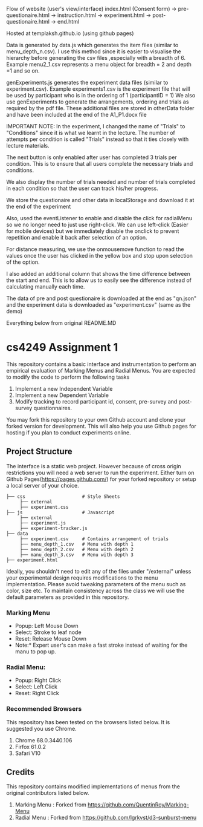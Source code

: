Flow of website (user's view/interface)
index.html (Consent form) -> pre-questionaire.html -> instruction.html -> experiment.html -> post-questionaire.html -> end.html

Hosted at templaksh.github.io (using github pages)

Data is generated by data.js which generates the item files (similar to menu_depth_n.csv).
I use this method since it is easier to visualise the hierarchy before generating the csv files
,especially with a breadth of 6.
Example menu2_1.csv represents a menu object for breadth = 2 and depth =1 and so on.

genExperiments.js generates the experiment data files (similar to experiment.csv).
Example experiments1.csv is the experiment file that will be used by participant who is in the ordering of 1 (participantID = 1)
We also use genExperiments to generate the arrangements, ordering and trials as required by the pdf file. These additional files are stored in otherData folder and have been included at the end of the A1_P1.docx file

IMPORTANT NOTE: In the experiment, I changed the name of "Trials" to "Conditions" since it is what we learnt in the lecture. The number of attempts per condition is called "Trials" instead so that it ties closely with lecture materials.

The next button is only enabled after user has completed 3 trials per condition. This is to ensure that all users complete the necessary trials and conditions.

We also display the number of trials needed and number of trials completed in each condition so that the user can track his/her progress.

We store the questionaire and other data in localStorage and download it at the end of the experiment

Also, used the eventListener to enable and disable the click for radialMenu so we no longer need to just use right-click. We can use left-click (Easier for mobile devices) but we immediately disable the onclick to prevent repetition and enable it back after selection of an option.

For distance measuring, we use the onmousemove function to read the values once the user has clicked in the yellow box and stop upon selection of the option.

I also added an additional column that shows the time difference between the start and end. This is to allow us to easily see the difference instead of calculating manually each time.

The data of pre and post questionaire is downloaded at the end as "qn.json" and the experiment data is downloaded as "experiment.csv" (same as the demo)


Everything below from original README.MD
# cs4249 Assignment 1
This repository contains a basic interface and instrumentation to perform an empirical evaluation of Marking Menus and Radial Menus. You are expected to modify the code to perform the following tasks
1. Implement a new Independent Variable
2. Implement a new Dependent Variable
3. Modify tracking to record participant id, consent, pre-survey and post-survey questionnaires.

 You may fork this repository to your own Github account and clone your forked version for development. This will also help you use Github pages for hosting if you plan to conduct experiments online.
 
 ## Project Structure
 The interface is a static web project. However because of cross origin restrictions you will need a web server to run the experiment. Either turn on Github Pages(https://pages.github.com/) for your forked repository or setup a local server of your choice.
 
    ├── css                     # Style Sheets
         ├── external           
         ├── experiment.css    
    ├── js                      # Javascript
         ├── external          
         ├── experiment.js    
         ├── experiment-tracker.js
    ├── data           
         ├── experiment.csv     # Contains arrangement of trials
         ├── menu_depth_1.csv   # Menu with depth 1
         ├── menu_depth_2.csv   # Menu with depth 2
         ├── manu_depth_3.csv   # Menu with depth 3
    ├── experiment.html    

Ideally, you shouldn't need to edit any of the files under "/external" unless your experimental design requires modifications to the menu implementation. Please avoid tweaking parameters of the menu such as color, size etc. To maintain consistency across the class we will use the default parameters as provided in this repository.

### Marking Menu 
- Popup: Left Mouse Down
- Select: Stroke to leaf node
- Reset: Release Mouse Down
- Note:* Expert user's can make a fast stroke instead of waiting for the manu to pop up.
### Radial Menu:
- Popup: Right Click
- Select: Left Click
- Reset: Right Click
   
### Recommended Browsers
This repository has been tested on the browsers listed below. It is suggested you use Chrome.
1. Chrome 68.0.3440.106
2. Firfox 61.0.2
3. Safari V10

 ## Credits
This repository contains modified implementations of menus from the original contributors listed below.
1. Marking Menu : Forked from https://github.com/QuentinRoy/Marking-Menu
2. Radial Menu : Forked from https://github.com/lgrkvst/d3-sunburst-menu
